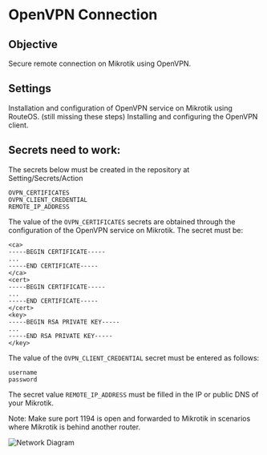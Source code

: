 # OpenVPN Connection
## Objective
Secure remote connection on Mikrotik using OpenVPN.

## Settings
Installation and configuration of OpenVPN service on Mikrotik using RouteOS. (still missing these steps)
Installing and configuring the OpenVPN client.

## Secrets need to work:
The secrets below must be created in the repository at Setting/Secrets/Action

```
OVPN_CERTIFICATES
OVPN_CLIENT_CREDENTIAL
REMOTE_IP_ADDRESS
```
The value of the `OVPN_CERTIFICATES` secrets are obtained through the configuration of the OpenVPN service on Mikrotik.
The secret must be:
```
<ca>
-----BEGIN CERTIFICATE-----
...
-----END CERTIFICATE-----
</ca>
<cert>
-----BEGIN CERTIFICATE-----
...
-----END CERTIFICATE-----
</cert>
<key>
-----BEGIN RSA PRIVATE KEY-----
...
-----END RSA PRIVATE KEY-----
</key>
```

The value of the `OVPN_CLIENT_CREDENTIAL` secret must be entered as follows:

```
username
password
```
The secret value `REMOTE_IP_ADDRESS` must be filled in the IP or public DNS of your Mikrotik.

Note: Make sure port 1194 is open and forwarded to Mikrotik in scenarios where Mikrotik is behind another router.

![Network Diagram](/docs/Network%20Diagram.drawio.png)






